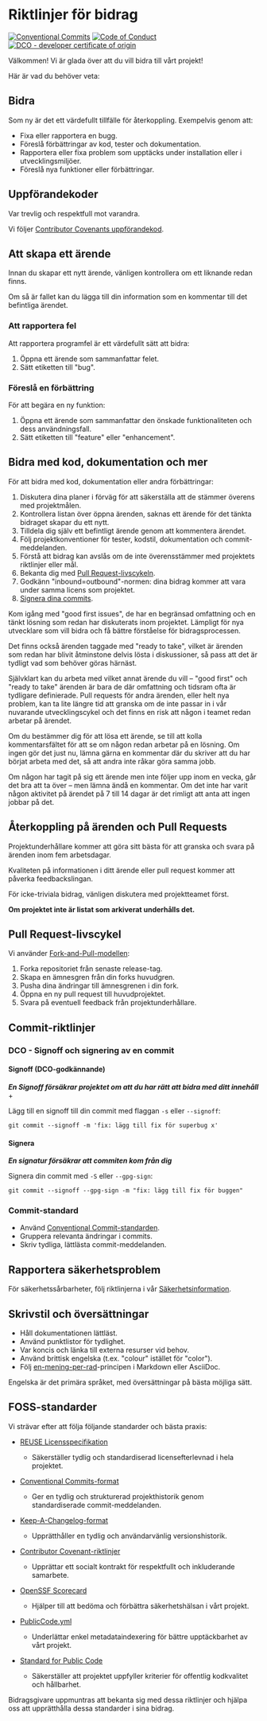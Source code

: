 <!--
SPDX-FileCopyrightText: 2025 diggsweden/rest-api-profil-lint-processor

SPDX-License-Identifier: CC-BY-4.0
-->

# Riktlinjer för bidrag

[![Conventional Commits](https://img.shields.io/badge/Conventional%20Commits-1.0.0-%23FE5196?style=for-the-badge&logo=conventionalcommits&logoColor=white)](https://conventionalcommits.org)
[![Code of Conduct](https://img.shields.io/badge/Code%20of%20Conduct-2.1-4baaaa.svg?style=for-the-badge)](CODE_OF_CONDUCT.md)
[![DCO - developer certificate of origin](https://img.shields.io/badge/DCO-Developer%20Certificate%20of%20Origin-lightyellow?style=for-the-badge)](https://developercertificate.org/)

Välkommen! Vi är glada över att du vill bidra till vårt projekt!

Här är vad du behöver veta:

## Bidra

Som ny är det ett värdefullt tillfälle för återkoppling.
Exempelvis genom att:

- Fixa eller rapportera en bugg.
- Föreslå förbättringar av kod, tester och dokumentation.
- Rapportera eller fixa problem som upptäcks under installation eller i utvecklingsmiljöer.
- Föreslå nya funktioner eller förbättringar.

## Uppförandekoder

Var trevlig och respektfull mot varandra.

Vi följer [Contributor Covenants uppförandekod](CODE_OF_CONDUCT.md).

## Att skapa ett ärende

Innan du skapar ett nytt ärende, vänligen kontrollera om ett liknande redan finns.

Om så är fallet kan du lägga till din information som en kommentar till det befintliga ärendet.

### Att rapportera fel

Att rapportera programfel är ett värdefullt sätt att bidra:

1. Öppna ett ärende som sammanfattar felet.
2. Sätt etiketten till "bug".

### Föreslå en förbättring

För att begära en ny funktion:

1. Öppna ett ärende som sammanfattar den önskade funktionaliteten och dess användningsfall.
2. Sätt etiketten till "feature" eller "enhancement".

## Bidra med kod, dokumentation och mer

För att bidra med kod, dokumentation eller andra förbättringar:

1. Diskutera dina planer i förväg för att säkerställa att de stämmer överens med projektmålen.
2. Kontrollera listan över öppna ärenden, saknas ett ärende för det tänkta bidraget skapar du ett nytt.
3. Tilldela dig själv ett befintligt ärende genom att kommentera ärendet.
4. Följ projektkonventioner för tester, kodstil, dokumentation och commit-meddelanden.
5. Förstå att bidrag kan avslås om de inte överensstämmer med projektets riktlinjer eller mål.
6. Bekanta dig med [Pull Request-livscykeln](#pull-request-livscykel).
7. Godkänn "inbound=outbound"-normen: dina bidrag kommer att vara under samma licens som projektet.
8. [Signera dina commits](#dco---signoff-och-signering-av-en-commit).

Kom igång med "good first issues", de har en begränsad omfattning och en tänkt lösning som redan har diskuterats inom projektet. Lämpligt för nya utvecklare som vill bidra och få bättre förståelse för bidragsprocessen.

Det finns också ärenden taggade med "ready to take", vilket är ärenden som redan har blivit åtminstone delvis lösta i diskussioner, så pass att det är tydligt vad som behöver göras härnäst.

Självklart kan du arbeta med vilket annat ärende du vill – "good first" och "ready to take" ärenden är bara de där omfattning och tidsram ofta är tydligare definierade. Pull requests för andra ärenden, eller helt nya problem, kan ta lite längre tid att granska om de inte passar in i vår nuvarande utvecklingscykel och det finns en risk att någon i teamet redan arbetar på ärendet.

Om du bestämmer dig för att lösa ett ärende, se till att kolla kommentarsfältet för att se om någon redan arbetar på en lösning. Om ingen gör det just nu, lämna gärna en kommentar där du skriver att du har börjat arbeta med det, så att andra inte råkar göra samma jobb.

Om någon har tagit på sig ett ärende men inte följer upp inom en vecka, går det bra att ta över – men lämna ändå en kommentar. Om det inte har varit någon aktivitet på ärendet på 7 till 14 dagar är det rimligt att anta att ingen jobbar på det.



## Återkoppling på ärenden och Pull Requests

Projektunderhållare kommer att göra sitt bästa för att granska och svara på ärenden inom fem arbetsdagar.

Kvaliteten på informationen i ditt ärende eller pull request kommer att påverka feedbackslingan.

För icke-triviala bidrag, vänligen diskutera med projektteamet först.

**Om projektet inte är listat som arkiverat underhålls det.**

## Pull Request-livscykel

Vi använder [Fork-and-Pull-modellen](https://docs.github.com/en/pull-requests/collaborating-with-pull-requests/getting-started/about-collaborative-development-models#fork-and-pull-model):

1. Forka repositoriet från senaste release-tag.
2. Skapa en ämnesgren från din forks huvudgren.
3. Pusha dina ändringar till ämnesgrenen i din fork.
4. Öppna en ny pull request till huvudprojektet.
5. Svara på eventuell feedback från projektunderhållare.

## Commit-riktlinjer

### DCO - Signoff och signering av en commit

#### Signoff (DCO-godkännande)

**_En Signoff försäkrar projektet om att du har rätt att bidra med ditt innehåll_** +

Lägg till en signoff till din commit med flaggan `-s` eller `--signoff`:

```console
git commit --signoff -m 'fix: lägg till fix för superbug x'
```

#### Signera

**_En signatur försäkrar att commiten kom från dig_**

Signera din commit med `-S` eller `--gpg-sign`:

```shell
git commit --signoff --gpg-sign -m "fix: lägg till fix för buggen"
```

### Commit-standard

- Använd [Conventional Commit-standarden](https://www.conventionalcommits.org).
- Gruppera relevanta ändringar i commits.
- Skriv tydliga, lättlästa commit-meddelanden.

## Rapportera säkerhetsproblem

För säkerhetssårbarheter, följ riktlinjerna i vår [Säkerhetsinformation](SECURITY.md).

## Skrivstil och översättningar

- Håll dokumentationen lättläst.
- Använd punktlistor för tydlighet.
- Var koncis och länka till externa resurser vid behov.
- Använd brittisk engelska (t.ex. "colour" istället för "color").
- Följ [en-mening-per-rad](https://sembr.org/)-principen i Markdown eller AsciiDoc.

Engelska är det primära språket, med översättningar på bästa möjliga sätt.

## FOSS-standarder

Vi strävar efter att följa följande standarder och bästa praxis:

- [REUSE Licensspecifikation](https://reuse.software/)

  - Säkerställer tydlig och standardiserad licensefterlevnad i hela projektet.

- [Conventional Commits-format](https://www.conventionalcommits.org/en/v1.1.0/)

  - Ger en tydlig och strukturerad projekthistorik genom standardiserade commit-meddelanden.

- [Keep-A-Changelog-format](https://keepachangelog.com/en/1.1.0/)

  - Upprätthåller en tydlig och användarvänlig versionshistorik.

- [Contributor Covenant-riktlinjer](https://www.contributor-covenant.org/)

  - Upprättar ett socialt kontrakt för respektfullt och inkluderande samarbete.

- [OpenSSF Scorecard](https://scorecard.dev/)

  - Hjälper till att bedöma och förbättra säkerhetshälsan i vårt projekt.

- [PublicCode.yml](https://yml.publiccode.tools/index.html)

  - Underlättar enkel metadataindexering för bättre upptäckbarhet av vårt projekt.

- [Standard for Public Code](https://standard.publiccode.net/)
  - Säkerställer att projektet uppfyller kriterier för offentlig kodkvalitet och hållbarhet.

Bidragsgivare uppmuntras att bekanta sig med dessa riktlinjer och hjälpa oss att upprätthålla dessa standarder i sina bidrag.
